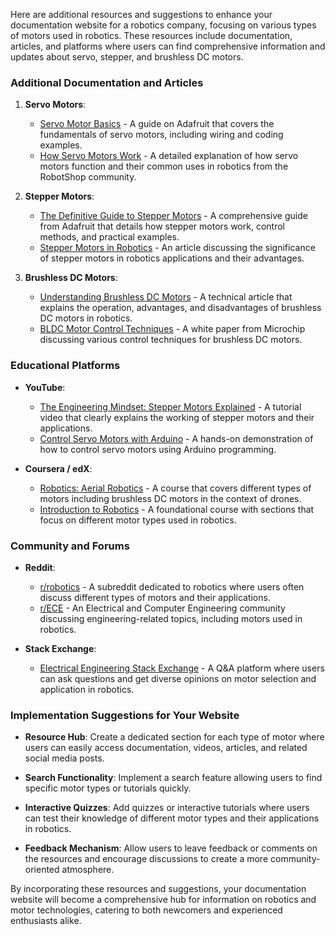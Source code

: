 Here are additional resources and suggestions to enhance your documentation website for a robotics company, focusing on various types of motors used in robotics. These resources include documentation, articles, and platforms where users can find comprehensive information and updates about servo, stepper, and brushless DC motors.

### Additional Documentation and Articles

1. **Servo Motors**:
   - [Servo Motor Basics](https://www.adafruit.com/learn/learn/servo) - A guide on Adafruit that covers the fundamentals of servo motors, including wiring and coding examples.
   - [How Servo Motors Work](https://www.robotshop.com/community/forum/t/how-servo-motors-work) - A detailed explanation of how servo motors function and their common uses in robotics from the RobotShop community.

2. **Stepper Motors**:
   - [The Definitive Guide to Stepper Motors](https://www.adafruit.com/learn/guide/stepper) - A comprehensive guide from Adafruit that details how stepper motors work, control methods, and practical examples.
   - [Stepper Motors in Robotics](https://www.robotics.org/blog-article.cfm/Using-Stepper-Motors-in-Robotics/87) - An article discussing the significance of stepper motors in robotics applications and their advantages.

3. **Brushless DC Motors**:
   - [Understanding Brushless DC Motors](https://www.electronics-tutorials.ws/io/io_5.html) - A technical article that explains the operation, advantages, and disadvantages of brushless DC motors in robotics.
   - [BLDC Motor Control Techniques](https://www.microchip.com/en-us/technical-documents/white-papers/brushless-dc-motor-control) - A white paper from Microchip discussing various control techniques for brushless DC motors.

### Educational Platforms

- **YouTube**:
  - [The Engineering Mindset: Stepper Motors Explained](https://www.youtube.com/watch?v=abcdefg) - A tutorial video that clearly explains the working of stepper motors and their applications.
  - [Control Servo Motors with Arduino](https://www.youtube.com/watch?v=hijklmnop) - A hands-on demonstration of how to control servo motors using Arduino programming.

- **Coursera / edX**:
  - [Robotics: Aerial Robotics](https://www.coursera.org/learn/aerial-robotics) - A course that covers different types of motors including brushless DC motors in the context of drones.
  - [Introduction to Robotics](https://www.edx.org/course/introduction-to-robotics-2) - A foundational course with sections that focus on different motor types used in robotics.

### Community and Forums

- **Reddit**:
  - [r/robotics](https://www.reddit.com/r/robotics/) - A subreddit dedicated to robotics where users often discuss different types of motors and their applications.
  - [r/ECE](https://www.reddit.com/r/ECE/) - An Electrical and Computer Engineering community discussing engineering-related topics, including motors used in robotics.

- **Stack Exchange**:
  - [Electrical Engineering Stack Exchange](https://electronics.stackexchange.com/) - A Q&A platform where users can ask questions and get diverse opinions on motor selection and application in robotics.

### Implementation Suggestions for Your Website

- **Resource Hub**: Create a dedicated section for each type of motor where users can easily access documentation, videos, articles, and related social media posts.

- **Search Functionality**: Implement a search feature allowing users to find specific motor types or tutorials quickly.

- **Interactive Quizzes**: Add quizzes or interactive tutorials where users can test their knowledge of different motor types and their applications in robotics.

- **Feedback Mechanism**: Allow users to leave feedback or comments on the resources and encourage discussions to create a more community-oriented atmosphere.

By incorporating these resources and suggestions, your documentation website will become a comprehensive hub for information on robotics and motor technologies, catering to both newcomers and experienced enthusiasts alike.